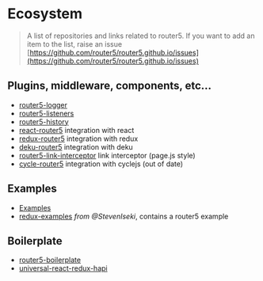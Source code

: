 # Ecosystem

> A list of repositories and links related to router5. If you want to add an item to the list, raise an issue [https://github.com/router5/router5.github.io/issues](https://github.com/router5/router5.github.io/issues)


## Plugins, middleware, components, etc...

- [router5-logger](https://github.com/router5/router5-logger)
- [router5-listeners](https://github.com/router5/router5-listeners)
- [router5-history](https://github.com/router5/router5-history)
- [react-router5](https://github.com/router5/react-router5) integration with react
- [redux-router5](https://github.com/router5/redux-router5) integration with redux
- [deku-router5](https://github.com/router5/deku-router5) integration with deku
- [router5-link-interceptor](https://github.com/jas-chen/router5-link-interceptor) link interceptor (page.js style)
- [cycle-router5](https://github.com/axefrog/cycle-router5) integration with cyclejs (out of date)


## Examples

- [Examples](https://github.com/router5/examples)
- [redux-examples](https://github.com/StevenIseki/redux-examples) _from @StevenIseki_, contains a router5 example


## Boilerplate

- [router5-boilerplate](https://github.com/sitepack/router5-boilerplate)
- [universal-react-redux-hapi](https://github.com/nanopx/universal-react-redux-hapi)

